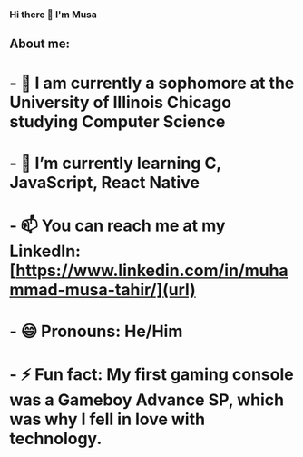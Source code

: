 ### Hi there 👋 I'm Musa

<!--
**musa-tahir-26/musa-tahir-26** is a ✨ _special_ ✨ repository because its `README.md` (this file) appears on your GitHub profile.

Here are some ideas to get you started -->
## About me:

# - 🤔 I am currently a sophomore at the University of Illinois Chicago studying Computer Science
# - 🌱 I’m currently learning C, JavaScript, React Native
# - 📫 You can reach me at my LinkedIn: [https://www.linkedin.com/in/muhammad-musa-tahir/](url)
# - 😄 Pronouns: He/Him
# - ⚡ Fun fact: My first gaming console was a Gameboy Advance SP, which was why I fell in love with technology.

